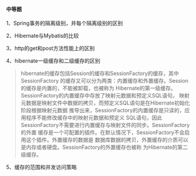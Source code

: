 #### 中等题
1、Spring事务的隔离级别，并每个隔离级别的区别

2、Hibernate与Mybatis的比较

3、http的get和post方法性能上的区别

4、hibernate一级缓存和二级缓存的区别

  > hibernate的缓存包括Session的缓存和SessionFactory的缓存，其中SessionFactory
  的缓存又可以分为两类：内置缓存和外置缓存。Session的缓存是内置的，不能被卸载，也被称为
  Hibernate的第一级缓存。SessionFactory的内置缓存中存放了映射元数据和预定义SQL语句，
  映射元数据是映射文件中数据的拷贝，而预定义SQL语句是在Hibernate初始化阶段根据映射元数据
  推导出来，SessionFactory的内置缓存是只读的，应用程序不能修改缓存中的映射元数据和预定义
  SQL语句，因此SessionFactory不需要进行内置缓存与映射文件的同步。SessionFactory的外置
  缓存是一个可配置的插件。在默认情况下，SessionFactory不会启用这个插件。外置缓存的数据是
  数据库数据的拷贝，外置缓存的介质可以是内存或者硬盘。SessionFactory的外置缓存也被称
  为Hibernate的第二级缓存。


5、缓存的范围和并发访问策略
